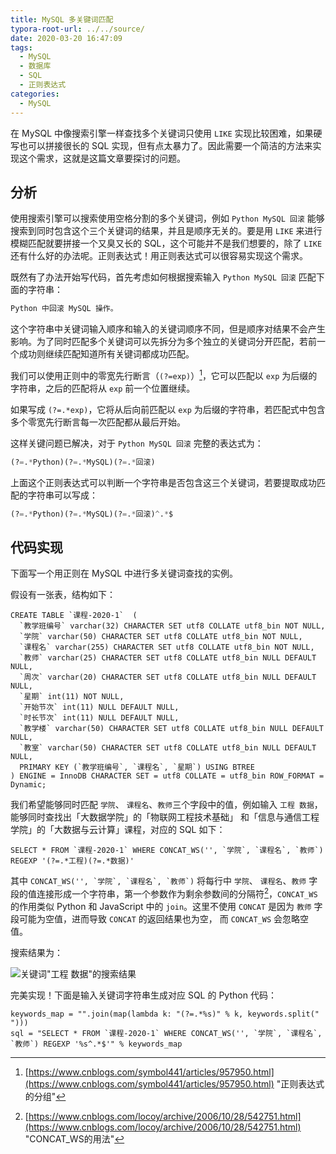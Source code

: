 ```yaml
---
title: MySQL 多关键词匹配
typora-root-url: ../../source/
date: 2020-03-20 16:47:09
tags:  
  - MySQL
  - 数据库
  - SQL
  - 正则表达式
categories:
  - MySQL
---
```


在 MySQL 中像搜索引擎一样查找多个关键词只使用 `LIKE` 实现比较困难，如果硬写也可以拼接很长的 SQL 实现，但有点太暴力了。因此需要一个简洁的方法来实现这个需求，这就是这篇文章要探讨的问题。

<!--more-->

## 分析

使用搜索引擎可以搜索使用空格分割的多个关键词，例如 `Python MySQL 回滚` 能够搜索到同时包含这个三个关键词的结果，并且是顺序无关的。要是用 `LIKE` 来进行模糊匹配就要拼接一个又臭又长的 SQL，这个可能并不是我们想要的，除了 `LIKE` 还有什么好的办法呢。正则表达式！用正则表达式可以很容易实现这个需求。

既然有了办法开始写代码，首先考虑如何根据搜索输入 `Python MySQL 回滚` 匹配下面的字符串：

```Python
Python 中回滚 MySQL 操作。
```

这个字符串中关键词输入顺序和输入的关键词顺序不同，但是顺序对结果不会产生影响。为了同时匹配多个关键词可以先拆分为多个独立的关键词分开匹配，若前一个成功则继续匹配知道所有关键词都成功匹配。

我们可以使用正则中的零宽先行断言（`(?=exp)`）[^1]，它可以匹配以 `exp` 为后缀的字符串，之后的匹配将从 `exp` 前一个位置继续。

如果写成 `(?=.*exp)`，它将从后向前匹配以 `exp` 为后缀的字符串，若匹配式中包含多个零宽先行断言每一次匹配都从最后开始。

这样关键问题已解决，对于 `Python MySQL 回滚` 完整的表达式为：

```python
(?=.*Python)(?=.*MySQL)(?=.*回滚)
```

上面这个正则表达式可以判断一个字符串是否包含这三个关键词，若要提取成功匹配的字符串可以写成：

```python
(?=.*Python)(?=.*MySQL)(?=.*回滚)^.*$
```

## 代码实现

下面写一个用正则在 MySQL 中进行多关键词查找的实例。

假设有一张表，结构如下：

```
CREATE TABLE `课程-2020-1`  (
  `教学班编号` varchar(32) CHARACTER SET utf8 COLLATE utf8_bin NOT NULL,
  `学院` varchar(50) CHARACTER SET utf8 COLLATE utf8_bin NOT NULL,
  `课程名` varchar(255) CHARACTER SET utf8 COLLATE utf8_bin NOT NULL,
  `教师` varchar(25) CHARACTER SET utf8 COLLATE utf8_bin NULL DEFAULT NULL,
  `周次` varchar(20) CHARACTER SET utf8 COLLATE utf8_bin NULL DEFAULT NULL,
  `星期` int(11) NOT NULL,
  `开始节次` int(11) NULL DEFAULT NULL,
  `时长节次` int(11) NULL DEFAULT NULL,
  `教学楼` varchar(50) CHARACTER SET utf8 COLLATE utf8_bin NULL DEFAULT NULL,
  `教室` varchar(50) CHARACTER SET utf8 COLLATE utf8_bin NULL DEFAULT NULL,
  PRIMARY KEY (`教学班编号`, `课程名`, `星期`) USING BTREE
) ENGINE = InnoDB CHARACTER SET = utf8 COLLATE = utf8_bin ROW_FORMAT = Dynamic;
```

我们希望能够同时匹配 `学院`、 `课程名`、`教师`三个字段中的值，例如输入 `工程 数据`，能够同时查找出「大数据学院」的「物联网工程技术基础」 和「信息与通信工程学院」的「大数据与云计算」课程，对应的 SQL 如下：

```
SELECT * FROM `课程-2020-1` WHERE CONCAT_WS('', `学院`, `课程名`, `教师`) REGEXP '(?=.*工程)(?=.*数据)'
```

其中 ``CONCAT_WS('', `学院`, `课程名`, `教师`)`` 将每行中 `学院`、 `课程名`、`教师` 字段的值连接形成一个字符串，第一个参数作为剩余参数间的分隔符[^2]，`CONCAT_WS` 的作用类似 Python 和 JavaScript 中的 `join`。这里不使用 `CONCAT` 是因为 `教师` 字段可能为空值，进而导致 `CONCAT` 的返回结果也为空， 而 `CONCAT_WS` 会忽略空值。

搜索结果为：

![关键词"工程 数据"的搜索结果](/images/MySQL-Multiple-Keyword-Matching/image-20200320183837050.png)

完美实现！下面是输入关键词字符串生成对应 SQL 的 Python 代码：

```
keywords_map = "".join(map(lambda k: "(?=.*%s)" % k, keywords.split(" ")))
sql = "SELECT * FROM `课程-2020-1` WHERE CONCAT_WS('', `学院`, `课程名`, `教师`) REGEXP '%s^.*$'" % keywords_map
```



[^1]: [https://www.cnblogs.com/symbol441/articles/957950.html](https://www.cnblogs.com/symbol441/articles/957950.html) "正则表达式的分组"
[^2]: [https://www.cnblogs.com/locoy/archive/2006/10/28/542751.html](https://www.cnblogs.com/locoy/archive/2006/10/28/542751.html) "CONCAT_WS的用法"